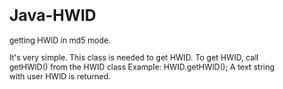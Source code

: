 # Java-HWID
getting HWID in md5 mode.

It's very simple. This class is needed to get HWID.
To get HWID, call getHWID() from the HWID class 
Example: HWID.getHWID();
A text string with user HWID is returned.

